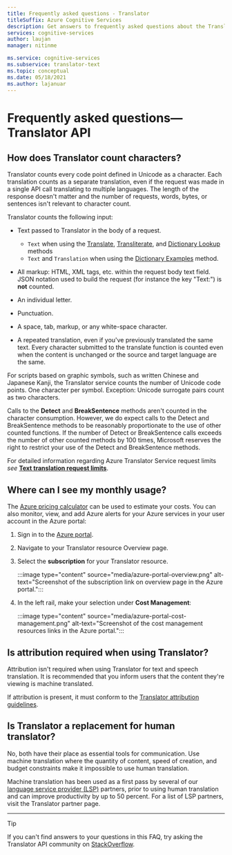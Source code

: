 ```yaml
---
title: Frequently asked questions - Translator
titleSuffix: Azure Cognitive Services
description: Get answers to frequently asked questions about the Translator API in Azure Cognitive Services.
services: cognitive-services
author: laujan
manager: nitinme

ms.service: cognitive-services
ms.subservice: translator-text
ms.topic: conceptual
ms.date: 05/18/2021
ms.author: lajanuar
---
```


# Frequently asked questions—Translator API

## How does Translator count characters?

Translator counts every code point defined in Unicode as a character. Each translation counts as a separate translation, even if the request was made in a single API call translating to multiple languages. The length of the response doesn't matter and the number of requests, words, bytes, or sentences isn't relevant to character count.

Translator counts the following input:

* Text passed to Translator in the body of a request.
  * `Text` when using the [Translate](reference/v3-0-translate.md), [Transliterate](reference/v3-0-transliterate.md), and [Dictionary Lookup](reference/v3-0-dictionary-lookup.md) methods
  * `Text` and `Translation` when using the [Dictionary Examples](reference/v3-0-dictionary-examples.md) method.

* All markup: HTML, XML tags, etc. within the request body text field. JSON notation used to build the request (for instance the key "Text:") is **not** counted.
* An individual letter.
* Punctuation.
* A space, tab, markup, or any white-space character.
* A repeated translation, even if you've previously translated the same text. Every character submitted to the translate function is counted even when the content is unchanged or the source and target language are the same.

For scripts based on graphic symbols, such as written Chinese and Japanese Kanji, the Translator service counts the number of Unicode code points. One character per symbol. Exception: Unicode surrogate pairs count as two characters.

Calls to the **Detect** and **BreakSentence** methods aren't counted in the character consumption. However, we do expect calls to the Detect and BreakSentence methods to be reasonably proportionate to the use of other counted functions. If the number of Detect or BreakSentence calls exceeds the number of other counted methods by 100 times, Microsoft reserves the right to restrict your use of the Detect and BreakSentence methods.

For detailed information regarding Azure Translator Service request limits *see* [**Text translation request limits**](request-limits.md#text-translation).

## Where can I see my monthly usage?

The [Azure pricing calculator](https://azure.microsoft.com/pricing/calculator/) can be used to estimate your costs. You can also monitor, view, and add Azure alerts for your Azure services in your user account in the Azure portal:

1. Sign in to the [Azure portal](https://portal.azure.com).
1. Navigate to your Translator resource Overview page.
1. Select the **subscription** for your Translator resource.

    :::image type="content" source="media/azure-portal-overview.png" alt-text="Screenshot of the subscription link on overview page in the Azure portal.":::

1. In the left rail, make your selection under **Cost Management**:

    :::image type="content" source="media/azure-portal-cost-management.png" alt-text="Screenshot of the cost management resources links in the Azure portal.":::

## Is attribution required when using Translator?

Attribution isn't required when using Translator for text and speech translation. It is recommended that you inform users that the content they're viewing is machine translated.

If attribution is present, it must conform to the [Translator attribution guidelines](https://www.microsoft.com/translator/business/attribution/).

## Is Translator a replacement for human translator?

No, both have their place as essential tools for communication. Use machine translation where the quantity of content, speed of creation, and budget constraints make it impossible to use human translation.

Machine translation has been used as a first pass by several of our [language service provider (LSP)](https://www.microsoft.com/translator/business/partners/) partners, prior to using human translation and can improve productivity by up to 50 percent. For a list of LSP partners, visit the Translator partner page.

---
> [!TIP]
> If you can't find answers to your questions in this FAQ, try asking the Translator API community on [StackOverflow](https://stackoverflow.com/search?q=%5Bmicrosoft-cognitive%5D+or+%5Bmicrosoft-cognitive%5D+translator&s=34bf0ce2-b6b3-4355-86a6-d45a1121fe27).